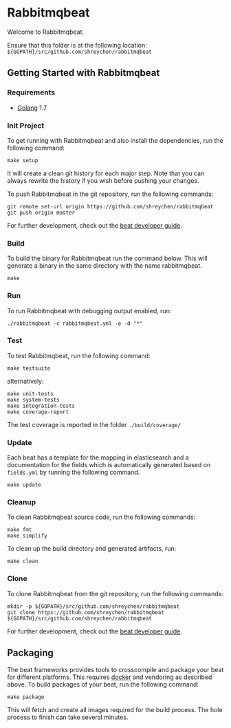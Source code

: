 # Rabbitmqbeat

Welcome to Rabbitmqbeat.

Ensure that this folder is at the following location:
`${GOPATH}/src/github.com/shreychen/rabbitmqbeat`

## Getting Started with Rabbitmqbeat

### Requirements

* [Golang](https://golang.org/dl/) 1.7

### Init Project
To get running with Rabbitmqbeat and also install the
dependencies, run the following command:

```
make setup
```

It will create a clean git history for each major step. Note that you can always rewrite the history if you wish before pushing your changes.

To push Rabbitmqbeat in the git repository, run the following commands:

```
git remote set-url origin https://github.com/shreychen/rabbitmqbeat
git push origin master
```

For further development, check out the [beat developer guide](https://www.elastic.co/guide/en/beats/libbeat/current/new-beat.html).

### Build

To build the binary for Rabbitmqbeat run the command below. This will generate a binary
in the same directory with the name rabbitmqbeat.

```
make
```


### Run

To run Rabbitmqbeat with debugging output enabled, run:

```
./rabbitmqbeat -c rabbitmqbeat.yml -e -d "*"
```


### Test

To test Rabbitmqbeat, run the following command:

```
make testsuite
```

alternatively:
```
make unit-tests
make system-tests
make integration-tests
make coverage-report
```

The test coverage is reported in the folder `./build/coverage/`

### Update

Each beat has a template for the mapping in elasticsearch and a documentation for the fields
which is automatically generated based on `fields.yml` by running the following command.

```
make update
```


### Cleanup

To clean  Rabbitmqbeat source code, run the following commands:

```
make fmt
make simplify
```

To clean up the build directory and generated artifacts, run:

```
make clean
```


### Clone

To clone Rabbitmqbeat from the git repository, run the following commands:

```
mkdir -p ${GOPATH}/src/github.com/shreychen/rabbitmqbeat
git clone https://github.com/shreychen/rabbitmqbeat ${GOPATH}/src/github.com/shreychen/rabbitmqbeat
```


For further development, check out the [beat developer guide](https://www.elastic.co/guide/en/beats/libbeat/current/new-beat.html).


## Packaging

The beat frameworks provides tools to crosscompile and package your beat for different platforms. This requires [docker](https://www.docker.com/) and vendoring as described above. To build packages of your beat, run the following command:

```
make package
```

This will fetch and create all images required for the build process. The hole process to finish can take several minutes.
